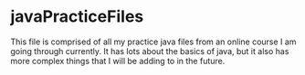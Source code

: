 # javaPracticeFiles

This file is comprised of all my practice java files from an online course I am going through currently. 
It has lots about the basics of java, but it also has more complex things that I will be adding to in the future.
